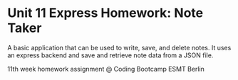 # Unit 11 Express Homework: Note Taker

A basic application that can be used to write, save, and delete notes. It uses an express backend and save and retrieve note data from a JSON file.

11th week homework assignment @ Coding Bootcamp ESMT Berlin
